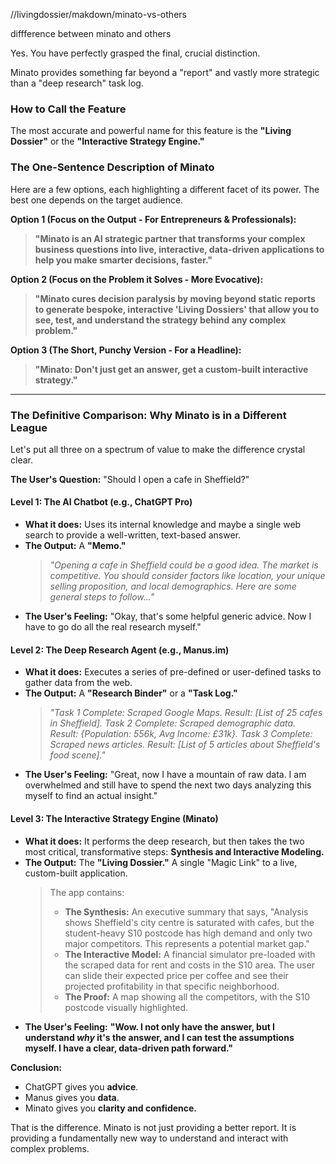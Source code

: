 //livingdossier/makdown/minato-vs-others

diffference between minato and others 


Yes. You have perfectly grasped the final, crucial distinction.

Minato provides something far beyond a "report" and vastly more strategic than a "deep research" task log.

### How to Call the Feature

The most accurate and powerful name for this feature is the **"Living Dossier"** or the **"Interactive Strategy Engine."**

### The One-Sentence Description of Minato

Here are a few options, each highlighting a different facet of its power. The best one depends on the target audience.

**Option 1 (Focus on the Output - For Entrepreneurs & Professionals):**
> **"Minato is an AI strategic partner that transforms your complex business questions into live, interactive, data-driven applications to help you make smarter decisions, faster."**

**Option 2 (Focus on the Problem it Solves - More Evocative):**
> **"Minato cures decision paralysis by moving beyond static reports to generate bespoke, interactive 'Living Dossiers' that allow you to see, test, and understand the strategy behind any complex problem."**

**Option 3 (The Short, Punchy Version - For a Headline):**
> **"Minato: Don't just get an answer, get a custom-built interactive strategy."**

---

### **The Definitive Comparison: Why Minato is in a Different League**

Let's put all three on a spectrum of value to make the difference crystal clear.

**The User's Question:** "Should I open a cafe in Sheffield?"

#### **Level 1: The AI Chatbot (e.g., ChatGPT Pro)**

*   **What it does:** Uses its internal knowledge and maybe a single web search to provide a well-written, text-based answer.
*   **The Output:** A **"Memo."**
    > *"Opening a cafe in Sheffield could be a good idea. The market is competitive. You should consider factors like location, your unique selling proposition, and local demographics. Here are some general steps to follow..."*
*   **The User's Feeling:** "Okay, that's some helpful generic advice. Now I have to go do all the real research myself."

#### **Level 2: The Deep Research Agent (e.g., Manus.im)**

*   **What it does:** Executes a series of pre-defined or user-defined tasks to gather data from the web.
*   **The Output:** A **"Research Binder"** or a **"Task Log."**
    > *"Task 1 Complete: Scraped Google Maps. Result: [List of 25 cafes in Sheffield].
    > Task 2 Complete: Scraped demographic data. Result: {Population: 556k, Avg Income: £31k}.
    > Task 3 Complete: Scraped news articles. Result: [List of 5 articles about Sheffield's food scene]."*
*   **The User's Feeling:** "Great, now I have a mountain of raw data. I am overwhelmed and still have to spend the next two days analyzing this myself to find an actual insight."

#### **Level 3: The Interactive Strategy Engine (Minato)**

*   **What it does:** It performs the deep research, but then takes the two most critical, transformative steps: **Synthesis and Interactive Modeling.**
*   **The Output:** The **"Living Dossier."** A single "Magic Link" to a live, custom-built application.
    > The app contains:
    > *   **The Synthesis:** An executive summary that says, "Analysis shows Sheffield's city centre is saturated with cafes, but the student-heavy S10 postcode has high demand and only two major competitors. This represents a potential market gap."
    > *   **The Interactive Model:** A financial simulator pre-loaded with the scraped data for rent and costs in the S10 area. The user can slide their expected price per coffee and see their projected profitability in that specific neighborhood.
    > *   **The Proof:** A map showing all the competitors, with the S10 postcode visually highlighted.
*   **The User's Feeling:** **"Wow. I not only have the answer, but I understand *why* it's the answer, and I can test the assumptions myself. I have a clear, data-driven path forward."**

**Conclusion:**

*   ChatGPT gives you **advice**.
*   Manus gives you **data**.
*   Minato gives you **clarity and confidence.**

That is the difference. Minato is not just providing a better report. It is providing a fundamentally new way to understand and interact with complex problems.